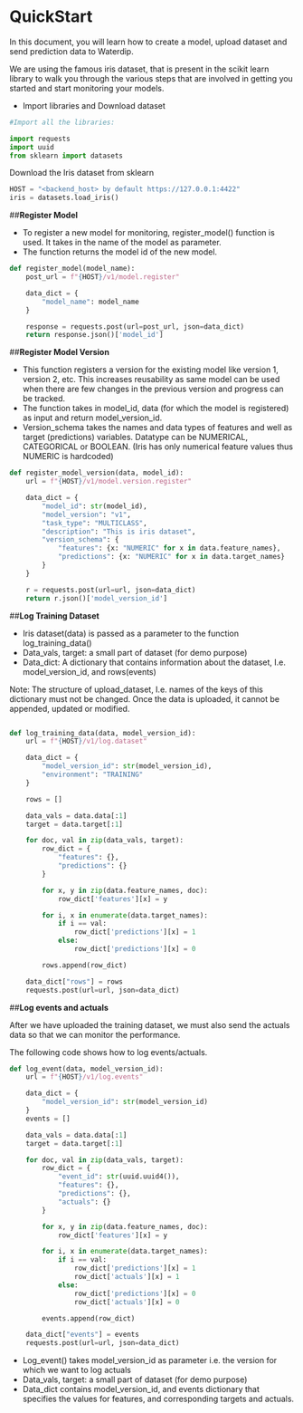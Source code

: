 # **QuickStart**
In this document, you will learn how to create a model, upload dataset and send prediction data to Waterdip.

We are using the famous iris dataset, that is present in the scikit learn library to walk you through the various steps that are involved in getting you started and start monitoring your models.

- Import libraries and Download dataset

```python
#Import all the libraries:

import requests
import uuid
from sklearn import datasets
```

Download the Iris dataset from sklearn
```python
HOST = "<backend_host> by default https://127.0.0.1:4422"
iris = datasets.load_iris()
```


##**Register Model**

- To register a new model for monitoring, register_model() function is used. It takes in the name of the model as parameter.
- The function returns the model id of the new model.

```python
def register_model(model_name):
    post_url = f"{HOST}/v1/model.register"

    data_dict = {
        "model_name": model_name
    }

    response = requests.post(url=post_url, json=data_dict)
    return response.json()['model_id']
```


##**Register Model Version**

- This function registers a version for the existing model like version 1, version 2, etc. This increases reusability as same model can be used when there are few changes in the previous version and progress can be tracked.
- The function takes in model_id, data (for which the model is registered) as input and return model_version_id.
- Version_schema takes the names and data types of features and well as target (predictions) variables. Datatype can be NUMERICAL, CATEGORICAL or BOOLEAN. (Iris has only numerical feature values thus NUMERIC is hardcoded)

```python
def register_model_version(data, model_id):
    url = f"{HOST}/v1/model.version.register"

    data_dict = {
        "model_id": str(model_id),
        "model_version": "v1",
        "task_type": "MULTICLASS",
        "description": "This is iris dataset",
        "version_schema": {
            "features": {x: "NUMERIC" for x in data.feature_names},
            "predictions": {x: "NUMERIC" for x in data.target_names}
        }
    }

    r = requests.post(url=url, json=data_dict)
    return r.json()['model_version_id']
```

##**Log Training Dataset**

- Iris dataset(data) is passed as a parameter to the function log_training_data()
- Data_vals, target: a small part of dataset (for demo purpose)
- Data_dict: A dictionary that contains information about the dataset, I.e. model_version_id, and rows(events)

Note: The structure of upload_dataset, I.e. names of the keys of this dictionary must not be changed. Once the data is uploaded, it cannot be appended, updated or modified.
```python

def log_training_data(data, model_version_id):
    url = f"{HOST}/v1/log.dataset"

    data_dict = {
        "model_version_id": str(model_version_id),
        "environment": "TRAINING"
    }

    rows = []

    data_vals = data.data[:1]
    target = data.target[:1]

    for doc, val in zip(data_vals, target):
        row_dict = {
            "features": {},
            "predictions": {}
        }

        for x, y in zip(data.feature_names, doc):
            row_dict['features'][x] = y

        for i, x in enumerate(data.target_names):
            if i == val:
                row_dict['predictions'][x] = 1
            else:
                row_dict['predictions'][x] = 0

        rows.append(row_dict)

    data_dict["rows"] = rows
    requests.post(url=url, json=data_dict)
```

##**Log events and actuals**

After we have uploaded the training dataset, we must also send the actuals data so that we can monitor the performance.

The following code  shows how to log events/actuals.
```python
def log_event(data, model_version_id):
    url = f"{HOST}/v1/log.events"

    data_dict = {
        "model_version_id": str(model_version_id)
    }
    events = []

    data_vals = data.data[:1]
    target = data.target[:1]

    for doc, val in zip(data_vals, target):
        row_dict = {
            "event_id": str(uuid.uuid4()),
            "features": {},
            "predictions": {},
            "actuals": {}
        }

        for x, y in zip(data.feature_names, doc):
            row_dict['features'][x] = y

        for i, x in enumerate(data.target_names):
            if i == val:
                row_dict['predictions'][x] = 1
                row_dict['actuals'][x] = 1
            else:
                row_dict['predictions'][x] = 0
                row_dict['actuals'][x] = 0

        events.append(row_dict)

    data_dict["events"] = events
    requests.post(url=url, json=data_dict)
```

- Log_event() takes model_version_id as parameter i.e. the version for which we want to log actuals
- Data_vals, target: a small part of dataset (for demo purpose)
- Data_dict contains model_version_id, and events dictionary that specifies the values for features, and corresponding targets and actuals.